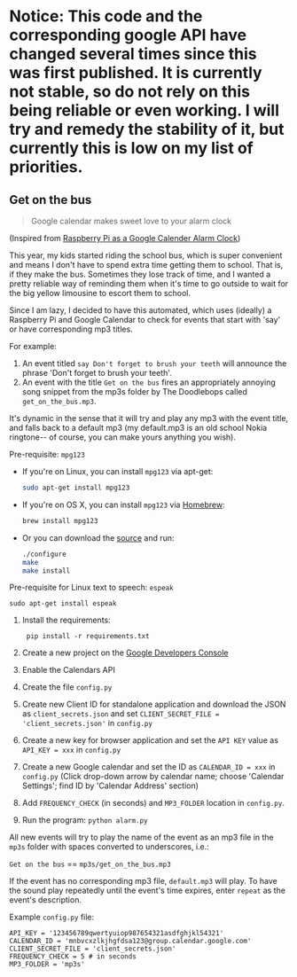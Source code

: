 # Notice: This code and the corresponding google API have changed several times since this was first published. It is currently not stable, so do not rely on this being reliable or even working. I will try and remedy the stability of it, but currently this is low on my list of priorities.

## Get on the bus

> Google calendar makes sweet love to your alarm clock

(Inspired from [Raspberry Pi as a Google Calender Alarm Clock](http://www.esologic.com/?p=634))

This year, my kids started riding the school bus, which is super convenient and means I don't have to spend extra time getting them to school. That is, if they make the bus. Sometimes they lose track of time, and I wanted a pretty reliable way of reminding them when it's time to go outside to wait for the big yellow limousine to escort them to school. 

Since I am lazy, I decided to have this automated, which uses (ideally) a Raspberry Pi and Google Calendar to check for events that start with 'say' or have corresponding mp3 titles.

For example:

1. An event titled `say Don't forget to brush your teeth` will announce the phrase 'Don't forget to brush your teeth'.
2. An event with the title `Get on the bus` fires an appropriately annoying song snippet from the mp3s folder by The Doodlebops called `get_on_the_bus.mp3`.

It's dynamic in the sense that it will try and play any mp3 with the event title, and falls back to a default mp3 (my default.mp3 is an old school Nokia ringtone-- of course, you can make yours anything you wish).

Pre-requisite: `mpg123`
  * If you're on Linux, you can install `mpg123` via apt-get:

    ```sh
    sudo apt-get install mpg123
    ```

  * If you're on OS X, you can install `mpg123` via [Homebrew](http://brew.sh):

    ```sh
    brew install mpg123
    ```

  * Or you can download the [source](http://sourceforge.net/projects/mpg123/files/) and run:

    ```sh
    ./configure
    make
    make install
    ```

Pre-requisite for Linux text to speech: `espeak`

    sudo apt-get install espeak

1. Install the requirements:

        pip install -r requirements.txt

2. Create a new project on the [Google Developers Console](https://console.developers.google.com)
3. Enable the Calendars API
4. Create the file `config.py`
5. Create new Client ID for standalone application and download the JSON as `client_secrets.json` and set `CLIENT_SECRET_FILE = 'client_secrets.json'` in `config.py`
6. Create a new key for browser application and set the `API KEY` value as `API_KEY = xxx` in `config.py`
7. Create a new Google calendar and set the ID as `CALENDAR_ID = xxx` in `config.py` (Click drop-down arrow by calendar name; choose 'Calendar Settings'; find ID by 'Calendar Address' section)
8. Add `FREQUENCY_CHECK` (in seconds) and `MP3_FOLDER` location in `config.py`.
9. Run the program: `python alarm.py`

All new events will try to play the name of the event as an mp3 file in the `mp3s` folder with spaces converted to underscores, i.e.:  

`Get on the bus` == `mp3s/get_on_the_bus.mp3`  

If the event has no corresponding mp3 file, `default.mp3` will play. To have the sound play repeatedly until the event's time expires, enter `repeat` as the event's description.

Example `config.py` file:

    API_KEY = '123456789qwertyuiop987654321asdfghjkl54321'
    CALENDAR_ID = 'mnbvcxzlkjhgfdsa123@group.calendar.google.com'
    CLIENT_SECRET_FILE = 'client_secrets.json'
    FREQUENCY_CHECK = 5 # in seconds
    MP3_FOLDER = 'mp3s'
